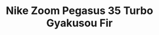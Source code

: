 ---
layout: post
title: "Nike Zoom Pegasus 35 Turbo Gyakusou Fir"
img: "https://stockx.imgix.net/Nike-Zoom-Pegasus-35-Turbo-Gyakusou-Fir.png?fit=fill&bg=FFFFFF&w=300&h=214&auto=format,compress&trim=color&q=90&dpr=2&updated_at=1550111078"
release: "Feb | 28"
sec0: "Similar Shoes"
name00: "adidas NMD R1 Onix Core Black Georgetown" 
url00: "adidas-nmd-r1-onix-core-black"
img00: "Adidas-NMD-R1-Onix-Core-Black.png"
name01: "Nike SB Blazer Low Call Me 917 Summit White" 
url01: "nike-sb-blazer-low-call-me-917-summit-white"
img01: "Nike-SB-Blazer-Low-Call-Me-917-Summit-White.png"
name02: "Nike SB Stefan Janoski Zoom Metallic Silver" 
url02: "nike-sb-stefan-janoski-zoom-metallic-silver"
img02: "Nike-SB-Stefan-Janoski-Zoom-Metallic-Silver.jpg"
name03: "adidas Tennis HU Pharrell Holi Multi-Color" 
url03: "adidas-tennis-hu-pharrell-holi-multi-color"
img03: "Adidas-Tennis-HU-Pharrell-Holi-Multi-Color.png"
name04: "Vans Old Skool Undercover Bordeaux" 
url04: "vans-og-old-skool-lx-undercover-bordeaux"
img04: "Vans-OG-Old-Skool-LX-Undercover-Bordeaux.png"

sec2: "Lower Tops"
name20: "Nike SB Stefan Janoski Zoom Metallic Silver" 
url20: "nike-sb-stefan-janoski-zoom-metallic-silver"
img20: "Nike-SB-Stefan-Janoski-Zoom-Metallic-Silver.jpg"
name21: "Nike SB Stefan Janoski Lunar Bamboo" 
url21: "nike-sb-stefan-janoski-lunar-bamboo"
img21: "Nike-SB-Stefan-Janoski-Lunar-Bamboo.jpg"
name22: "Vans Era Undercover Red" 
url22: "vans-og-era-lx-undercover-red-white"
img22: "Vans-OG-Era-LX-Undercover-Red-White.png"
name23: "Nike Roshe Two Iguana" 
url23: "nike-roshe-two-iguana"
img23: "Nike-Roshe-Two-Iguana.png"
name24: "Nike SB Stefan Janoski Black Lagoon Green" 
url24: "nike-sb-stefan-janoski-black-lagoon-green"
img24: "Nike-SB-Stefan-Janoski-Black-Lagoon-Green.jpg"

sec3: "Higher Tops"
name30: "LeBron 13 Low Phantom" 
url30: "lebron-13-low-phantom"
img30: "Nike-Lebron-13-Low-Phantom.jpg"
name31: "adidas NMD R1 Onix Core Black Georgetown" 
url31: "adidas-nmd-r1-onix-core-black"
img31: "Adidas-NMD-R1-Onix-Core-Black.png"
name32: "Jordan XXXII Low Gordon St." 
url32: "air-jordan-xxxii-low-gordon-st"
img32: "Air-Jordan-XXXII-Low-Gordon-St.png"
name33: "KD 5 Birch" 
url33: "kd-5-birch"
img33: "Nike-Zoom-KD-5-Birch.jpg"
name34: "Nike Hyperdunk UNDFTD Bring Back Pack Olive" 
url34: "nike-hyperdunk-undftd-bring-back-pack-olive"
img34: "Nike-Hyperdunk-UNDFTD-Bring-Back-Pack.jpg"

sec4: "More Blue"
name40: "Vans Slip-On LX Murakami Blue Flower" 
url40: "vans-slip-on-lx-murakami-blue-flower"
img40: "Vans-Slip-On-LX-Murakami-Blue-Flower.jpg"
name41: "Vans Authentic Odd Future Donut" 
url41: "vans-og-authentic-odd-future-donut"
img41: "Vans-OG-Authentic-Odd-Future-Donut.png"
name42: "Kobe 11 Elite Low Mark Parker" 
url42: "kobe-11-elite-low-mark-parker"
img42: "Nike-Kobe-11-Mark-Parker.jpg"
name43: "Sandalboyz Slides Saint Honore Royal" 
url43: "sandalboyz-slides-saint-honore-royal"
img43: "Sandalboyz-Slides-Saint-Honore-Royal.png"
name44: "Vans Slip On Peanuts Snoopy" 
url44: "vans-slip-on-peanuts-snoopy"
img44: "Vans-Slip-On-Peanuts-Snoopy.png"

sec5: "More Red"
name50: "Nike Roshe Two Iguana" 
url50: "nike-roshe-two-iguana"
img50: "Nike-Roshe-Two-Iguana.png"
name51: "adidas Stan Smith Pharrell Tennis Orange" 
url51: "adidas-stan-smith-pharrell-tennis-orange"
img51: "Adidas-Stan-Smith-Pharrell-Tennis-Orange.jpg"
name52: "Vans Era Undercover Red" 
url52: "vans-og-era-lx-undercover-red-white"
img52: "Vans-OG-Era-LX-Undercover-Red-White.png"
name53: "Nike Roshe Two Atomic Pink (W)" 
url53: "nike-roshe-two-atomic-pink-w"
img53: "Nike-Roshe-Two-Atomic-Pink-W.png"
name54: "adidas NMD R1 Unity Pink (GS)" 
url54: "adidas-nmd-unity-pink-gs"
img54: "Adidas-NMD-Unity-Pink-GS.jpg"

sec1: "Matching Streetwear"
name10: "Bape Reflector Shark MA-1 Black" 
url10: "bape-reflector-shark-ma-1-black"
img10: "products/streetwear/Bape-Reflector-Shark-MA-1-Black-2.jpg"
name11: "Supreme Comme des Garcons SHIRT Split Box Logo Hooded Sweatshirt Black" 
url11: "supreme-comme-des-garcons-shirt-split-box-logo-hooded-sweatshirt-black"
img11: "products/streetwear/Supreme-Comme-des-Garcons-SHIRT-Split-Box-Logo-Hooded-Sweatshirt-Black.jpg"
name12: "Supreme WINDSTOPPER Zip Up Hooded Sweatshirt Navy" 
url12: "supreme-windstopper-zip-up-hooded-sweatshirt-navy"
img12: "products/streetwear/Supreme-WINDSTOPPER-Zip-Up-Hooded-Sweatshirt-Navy.jpg"
name13: "Kith Treats x Got Milk Got Kith Hoodie Black" 
url13: "kith-treats-x-got-milk-got-kith-hoodie-black"
img13: "products/streetwear/Kith-Treats-x-Got-Milk-Got-Kith-Hoodie-Black.jpg"
name14: "Supreme Split Old English Hooded Sweatshirt Black" 
url14: "supreme-split-old-english-hooded-sweatshirt-black"
img14: "products/streetwear/Supreme-Split-Old-English-Hooded-Sweatshirt-Black.jpg"

---